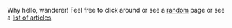 Why hello, wanderer! Feel free to click around or see a [<i class="ion-ios-shuffle"></i> random](/random) page or see a [<i class="ion-ios-copy-outline"></i> list of articles](/articles).
